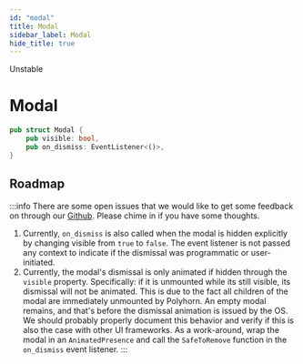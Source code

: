 ```yaml
---
id: "modal"
title: Modal
sidebar_label: Modal
hide_title: true
---
```


<span className="badge badge--danger">Unstable</span>

<h1 style={{ marginTop: 0 }}>Modal</h1>

```rust title="Definition"
pub struct Modal {
    pub visible: bool,
    pub on_dismiss: EventListener<()>,
}
```

## Roadmap

:::info
There are some open issues that we would like to get some feedback on through
our [Github](https://github.com/polyhorn/polyhorn). Please chime in if you have
some thoughts.

1. Currently, `on_dismiss` is also called when the modal is hidden explicitly
   by changing visible from `true` to `false`. The event listener is not passed
   any context to indicate if the dismissal was programmatic or user-initiated.
2. Currently, the modal's dismissal is only animated if hidden through the
   `visible` property. Specifically: if it is unmounted while its still visible,
   its dismissal will not be animated. This is due to the fact all children of
   the modal are immediately unmounted by Polyhorn. An empty modal remains, and
   that's before the dismissal animation is issued by the OS. We should probably
   properly document this behavior and verify if this is also the case with
   other UI frameworks. As a work-around, wrap the modal in an
   `AnimatedPresence` and call the `SafeToRemove` function in the `on_dismiss`
   event listener.
:::